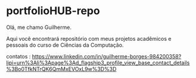 # portfolioHUB-repo
Olá, me chamo Guilherme.

Aqui você encontrará repositório com meus projetos acadêmicos e pessoais do curso de Ciências da Computação.

contatos : https://www.linkedin.com/in/guilherme-borges-984200358?lipi=urn%3Ali%3Apage%3Ad_flagship3_profile_view_base_contact_details%3Bo0TfkNTrQK6QmMxEVOxL9w%3D%3D
